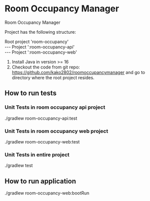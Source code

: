 # Room Occupancy Manager
Room Occupancy Manager

Project has the following structure:

Root project 'room-occupancy' <br/>
--- Project ':room-occupancy-api' <br/>
--- Project ':room-occupancy-web' <br/>

1. Install Java in version >= 16
2. Checkout the code from git repo: https://github.com/kako2802/roomoccupancymanager and 
   go to directory where the root project resides.

## How to run tests
###  Unit Tests in room occupancy api project
./gradlew room-occupancy-api:test

###  Unit Tests in room occupancy web project
./gradlew room-occupancy-web:test

###  Unit Tests in entire project
./gradlew test

## How to run application
./gradlew room-occupancy-web:bootRun
